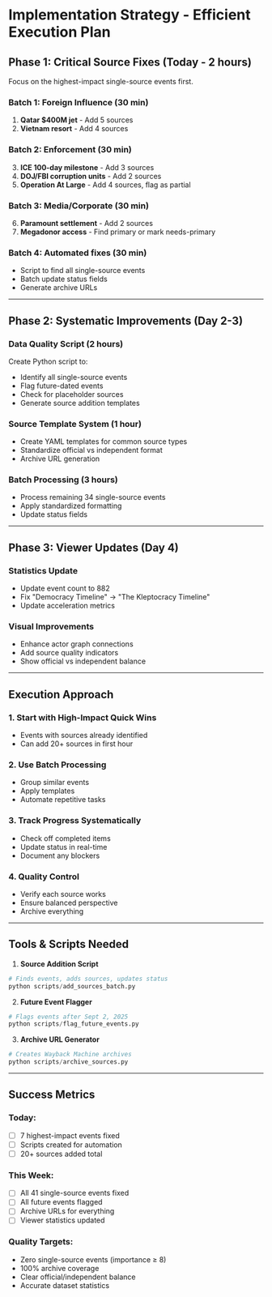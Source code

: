 # Implementation Strategy - Efficient Execution Plan

## Phase 1: Critical Source Fixes (Today - 2 hours)
Focus on the highest-impact single-source events first.

### Batch 1: Foreign Influence (30 min)
1. **Qatar $400M jet** - Add 5 sources
2. **Vietnam resort** - Add 4 sources

### Batch 2: Enforcement (30 min)
3. **ICE 100-day milestone** - Add 3 sources
4. **DOJ/FBI corruption units** - Add 2 sources
5. **Operation At Large** - Add 4 sources, flag as partial

### Batch 3: Media/Corporate (30 min)
6. **Paramount settlement** - Add 2 sources
7. **Megadonor access** - Find primary or mark needs-primary

### Batch 4: Automated fixes (30 min)
- Script to find all single-source events
- Batch update status fields
- Generate archive URLs

---

## Phase 2: Systematic Improvements (Day 2-3)

### Data Quality Script (2 hours)
Create Python script to:
- Identify all single-source events
- Flag future-dated events
- Check for placeholder sources
- Generate source addition templates

### Source Template System (1 hour)
- Create YAML templates for common source types
- Standardize official vs independent format
- Archive URL generation

### Batch Processing (3 hours)
- Process remaining 34 single-source events
- Apply standardized formatting
- Update status fields

---

## Phase 3: Viewer Updates (Day 4)

### Statistics Update
- Update event count to 882
- Fix "Democracy Timeline" → "The Kleptocracy Timeline"
- Update acceleration metrics

### Visual Improvements
- Enhance actor graph connections
- Add source quality indicators
- Show official vs independent balance

---

## Execution Approach

### 1. Start with High-Impact Quick Wins
- Events with sources already identified
- Can add 20+ sources in first hour

### 2. Use Batch Processing
- Group similar events
- Apply templates
- Automate repetitive tasks

### 3. Track Progress Systematically
- Check off completed items
- Update status in real-time
- Document any blockers

### 4. Quality Control
- Verify each source works
- Ensure balanced perspective
- Archive everything

---

## Tools & Scripts Needed

1. **Source Addition Script**
```python
# Finds events, adds sources, updates status
python scripts/add_sources_batch.py
```

2. **Future Event Flagger**
```python
# Flags events after Sept 2, 2025
python scripts/flag_future_events.py
```

3. **Archive URL Generator**
```python
# Creates Wayback Machine archives
python scripts/archive_sources.py
```

---

## Success Metrics

### Today:
- [ ] 7 highest-impact events fixed
- [ ] Scripts created for automation
- [ ] 20+ sources added total

### This Week:
- [ ] All 41 single-source events fixed
- [ ] All future events flagged
- [ ] Archive URLs for everything
- [ ] Viewer statistics updated

### Quality Targets:
- Zero single-source events (importance ≥ 8)
- 100% archive coverage
- Clear official/independent balance
- Accurate dataset statistics